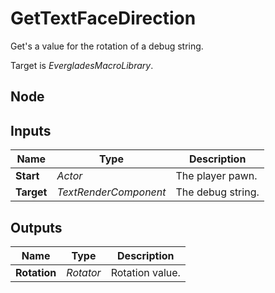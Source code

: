 # GetTextFaceDirection
Get's a value for the rotation of a debug string.  

Target is *EvergladesMacroLibrary*.  

## Node

## Inputs
|Name       |Type                   |Description        |
|-----------|-----------------------|-------------------|
|**Start**  |*Actor*                |The player pawn.   |
|**Target** |*TextRenderComponent*  |The debug string.  |

## Outputs
|Name           |Type       |Description    |
|---------------|-----------|---------------|
|**Rotation**   |*Rotator*  |Rotation value.|